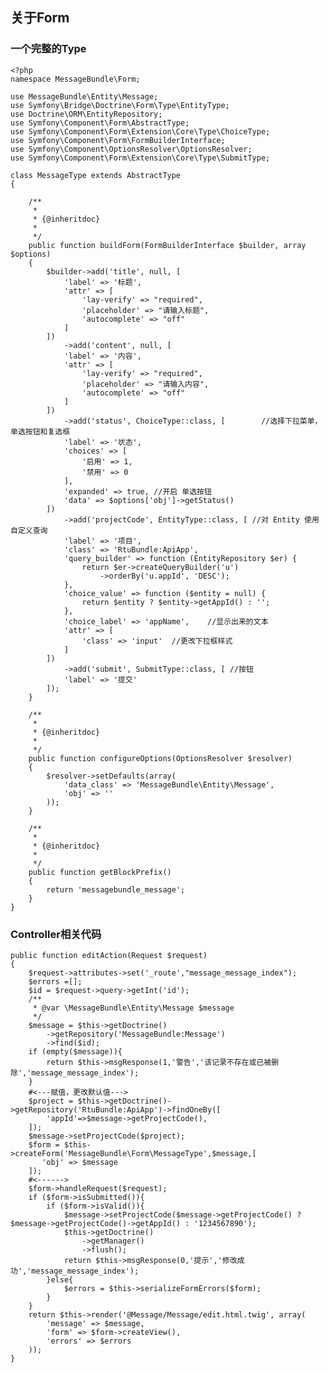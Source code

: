 ## 关于Form
### 一个完整的Type
	<?php
	namespace MessageBundle\Form;
	
	use MessageBundle\Entity\Message;
	use Symfony\Bridge\Doctrine\Form\Type\EntityType;
	use Doctrine\ORM\EntityRepository;
	use Symfony\Component\Form\AbstractType;
	use Symfony\Component\Form\Extension\Core\Type\ChoiceType;
	use Symfony\Component\Form\FormBuilderInterface;
	use Symfony\Component\OptionsResolver\OptionsResolver;
	use Symfony\Component\Form\Extension\Core\Type\SubmitType;
	
	class MessageType extends AbstractType
	{
	
	    /**
	     *
	     * {@inheritdoc}
	     *
	     */
	    public function buildForm(FormBuilderInterface $builder, array $options)
	    {
	        $builder->add('title', null, [
	            'label' => '标题',
	            'attr' => [
	                'lay-verify' => "required",
	                'placeholder' => "请输入标题",
	                'autocomplete' => "off"
	            ]
	        ])
	            ->add('content', null, [
	            'label' => '内容',
	            'attr' => [
	                'lay-verify' => "required",
	                'placeholder' => "请输入内容",
	                'autocomplete' => "off"
	            ]
	        ])
	            ->add('status', ChoiceType::class, [		//选择下拉菜单，单选按钮和复选框
	            'label' => '状态',
	            'choices' => [
	                '启用' => 1,
	                '禁用' => 0
	            ],
	            'expanded' => true,	//开启 单选按钮
	            'data' => $options['obj']->getStatus()
	        ])
	            ->add('projectCode', EntityType::class, [ //对 Entity 使用自定义查询
	            'label' => '项目',
	            'class' => 'RtuBundle:ApiApp',
	            'query_builder' => function (EntityRepository $er) {
	                return $er->createQueryBuilder('u')
	                    ->orderBy('u.appId', 'DESC');
	            },
	            'choice_value' => function ($entity = null) {
	                return $entity ? $entity->getAppId() : '';
	            },
	            'choice_label' => 'appName',	//显示出来的文本
	            'attr' => [
	                'class' => 'input'	//更改下拉框样式
	            ]
	        ])
	            ->add('submit', SubmitType::class, [ //按钮
	            'label' => '提交'
	        ]);
	    }
	
	    /**
	     *
	     * {@inheritdoc}
	     *
	     */
	    public function configureOptions(OptionsResolver $resolver)
	    {
	        $resolver->setDefaults(array(
	            'data_class' => 'MessageBundle\Entity\Message',
	            'obj' => ''
	        ));
	    }
	
	    /**
	     *
	     * {@inheritdoc}
	     *
	     */
	    public function getBlockPrefix()
	    {
	        return 'messagebundle_message';
	    }
	}
### Controller相关代码

    public function editAction(Request $request)
    {
        $request->attributes->set('_route',"message_message_index");
        $errors =[];
        $id = $request->query->getInt('id');
        /**
         * @var \MessageBundle\Entity\Message $message
         */
        $message = $this->getDoctrine()
            ->getRepository('MessageBundle:Message')
            ->find($id);
        if (empty($message)){
            return $this->msgResponse(1,'警告','该记录不存在或已被删除','message_message_index');
        }
		#<---赋值，更改默认值--->
        $project = $this->getDoctrine()->getRepository('RtuBundle:ApiApp')->findOneBy([
            'appId'=>$message->getProjectCode(),
        ]);
        $message->setProjectCode($project);
        $form = $this->createForm('MessageBundle\Form\MessageType',$message,[
           'obj' => $message
        ]);
		#<------>
        $form->handleRequest($request);
        if ($form->isSubmitted()){
            if ($form->isValid()){
                $message->setProjectCode($message->getProjectCode() ? $message->getProjectCode()->getAppId() : '1234567890');
                $this->getDoctrine()
                    ->getManager()
                    ->flush();
                return $this->msgResponse(0,'提示','修改成功','message_message_index');
            }else{
                $errors = $this->serializeFormErrors($form);
            }
        }
        return $this->render('@Message/Message/edit.html.twig', array(
            'message' => $message,
            'form' => $form->createView(),
            'errors' => $errors
        ));
    }
